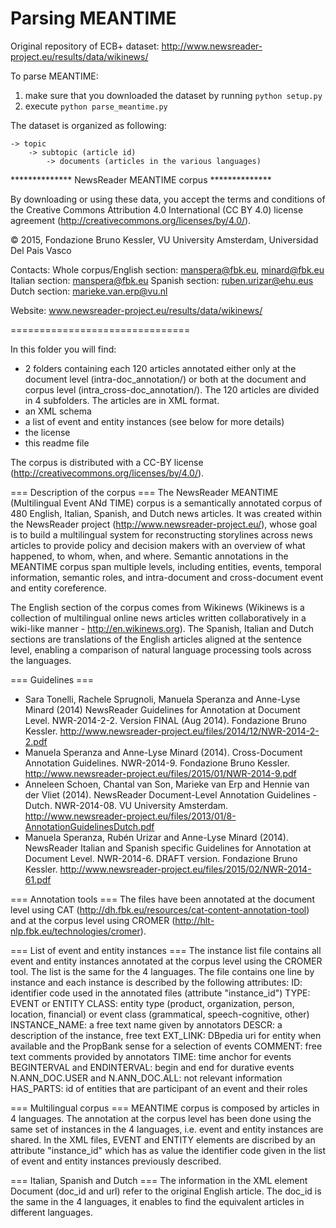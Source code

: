 # Parsing MEANTIME

Original repository of ECB+ dataset: http://www.newsreader-project.eu/results/data/wikinews/

To parse MEANTIME:
1) make sure that you downloaded the dataset by running ```python setup.py``` 
2) execute ```python parse_meantime.py``` 

The dataset is organized as following: 

```
-> topic 
    -> subtopic (article id)
        -> documents (articles in the various languages)
   ```

************** NewsReader MEANTIME corpus **************

By downloading or using these data, you accept the terms and conditions of the Creative Commons Attribution 4.0 International (CC BY 4.0) license agreement (http://creativecommons.org/licenses/by/4.0/).

© 2015, Fondazione Bruno Kessler, VU University Amsterdam, Universidad Del Pais Vasco

Contacts:
Whole corpus/English section: manspera@fbk.eu, minard@fbk.eu
Italian section: manspera@fbk.eu
Spanish section: ruben.urizar@ehu.eus
Dutch section: marieke.van.erp@vu.nl

Website: www.newsreader-project.eu/results/data/wikinews/

===============================

In this folder you will find:
- 2 folders containing each 120 articles annotated either only at the document level (intra-doc_annotation/) or both at the document and corpus level (intra_cross-doc_annotation/). The 120 articles are divided in 4 subfolders. The articles are in XML format.
- an XML schema
- a list of event and entity instances (see below for more details)
- the license
- this readme file

The corpus is distributed with a CC-BY license (http://creativecommons.org/licenses/by/4.0/).


=== Description of the corpus ===
The NewsReader  MEANTIME (Multilingual Event ANd TIME) corpus is a semantically annotated corpus of 480 English, Italian, Spanish, and Dutch news articles. It was created within the NewsReader project (http://www.newsreader-project.eu/), whose goal is to build a multilingual system for reconstructing storylines across news articles to provide policy and decision makers with an overview of what happened, to whom, when, and where. 
Semantic annotations in the MEANTIME corpus span multiple levels, including entities, events, temporal information, semantic roles, and intra-document and cross-document event and entity coreference.

The English section of the corpus comes from Wikinews (Wikinews is a collection of multilingual online news articles written collaboratively in a wiki-like manner - http://en.wikinews.org). The Spanish, Italian and Dutch sections are translations of the English articles aligned at the sentence level, enabling a comparison of natural language processing tools across the languages.


=== Guidelines ===
- Sara Tonelli, Rachele Sprugnoli, Manuela Speranza and Anne-Lyse Minard (2014) NewsReader Guidelines for Annotation at Document Level. NWR-2014-2-2. Version FINAL (Aug 2014). Fondazione Bruno Kessler. http://www.newsreader-project.eu/files/2014/12/NWR-2014-2-2.pdf
- Manuela Speranza and Anne-Lyse Minard (2014). Cross-Document Annotation Guidelines. NWR-2014-9. Fondazione Bruno Kessler. http://www.newsreader-project.eu/files/2015/01/NWR-2014-9.pdf
- Anneleen Schoen, Chantal van Son, Marieke van Erp and Hennie van der Vliet (2014). NewsReader Document-Level Annotation Guidelines - Dutch. NWR-2014-08. VU University Amsterdam. http://www.newsreader-project.eu/files/2013/01/8-AnnotationGuidelinesDutch.pdf
- Manuela Speranza, Rubén Urizar and Anne-Lyse Minard (2014). NewsReader Italian and Spanish specific Guidelines for Annotation at Document Level. NWR-2014-6. DRAFT version. Fondazione Bruno Kessler. http://www.newsreader-project.eu/files/2015/02/NWR-2014-61.pdf


=== Annotation tools ===
The files have been annotated at the document level using CAT (http://dh.fbk.eu/resources/cat-content-annotation-tool) and at the corpus level using CROMER (http://hlt-nlp.fbk.eu/technologies/cromer).


=== List of event and entity instances ===
The instance list file contains all event and entity instances annotated at the corpus level using the CROMER tool. 
The list is the same for the 4 languages. 
The file contains one line by instance and each instance is described by the following attributes: 
ID: identifier code used in the annotated files (attribute "instance_id")
TYPE: EVENT or ENTITY
CLASS: entity type (product, organization, person, location, financial) or event class (grammatical, speech-cognitive, other)
INSTANCE_NAME: a free text name given by annotators
DESCR: a description of the instance, free text
EXT_LINK: DBpedia uri for entity when available and the PropBank sense for a selection of events
COMMENT: free text comments provided by annotators
TIME: time anchor for events
BEGINTERVAL and ENDINTERVAL: begin and end for durative events
N.ANN_DOC.USER and N.ANN_DOC.ALL: not relevant information
HAS_PARTS: id of entities that are participant of an event and their roles


=== Multilingual corpus ===
MEANTIME corpus is composed by articles in 4 languages. The annotation at the corpus level has been done using the same set of instances in the 4 languages, i.e. event and entity instances are shared.
In the XML files, EVENT and ENTITY elements are discribed by an attribute "instance_id" which has as value the identifier code given in the list of event and entity instances previously described. 


=== Italian, Spanish and Dutch ===
The information in the XML element Document (doc_id and url) refer to the original English article. The doc_id is the same in the 4 languages, it enables to find the equivalent articles in different languages. 
